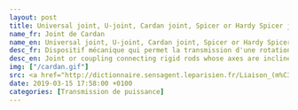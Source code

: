 ```yaml
---
layout: post
title: Universal joint, U-joint, Cardan joint, Spicer or Hardy Spicer joint, or Hooke's joint
name_fr: Joint de Cardan
name_en: Universal joint, U-joint, Cardan joint, Spicer or Hardy Spicer joint, or Hooke's joint
desc_fr: Dispositif mécanique qui permet la transmission d'une rotation angulaire entre deux arbres dont les axes géométriques concourent en un même point. C'est une manière de réaliser une liaison rotule à doigt.
desc_en: Joint or coupling connecting rigid rods whose axes are inclined to each other, and is commonly used in shafts that transmit rotary motion. It consists of a pair of hinges located close together, oriented at 90° to each other, connected by a cross shaft. The universal joint is not a constant-velocity joint.
img: ["/cardan.gif"]
src: <a href="http://dictionnaire.sensagent.leparisien.fr/Liaison_(m%C3%A9canique)/fr-fr/#Mod.C3.A9lisation_anglo-saxonne" target="new">Source</a>
date: 2019-03-15 17:58:00 +0100
categories: [Transmission de puissance]
---
```

